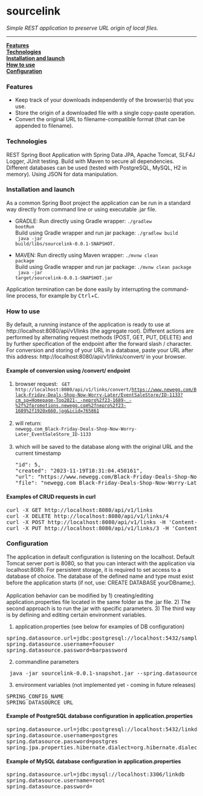 # sourcelink
<p><i>Simple REST application to preserve URL origin of local files.</i></p><hr>

**[Features](#features)**<br>
**[Technologies](#technologies)**<br>
**[Installation and launch](#installation-and-launch)**<br>
**[How to use](#how-to-use)**<br>
**[Configuration](#configuration)**<br>
### Features
* Keep track of your downloads independently of the browser(s) that you use.
* Store the origin of a downloaded file with a single copy-paste operation.
* Convert the original URL to filename-compatible format (that can be appended to filename).
### Technologies
REST Spring Boot Application with Spring Data JPA, Apache Tomcat, SLF4J Logger, JUnit testing. Build with Maven to secure all dependencies. 
Different databases can be used (tested with PostgreSQL, MySQL, H2 in memory).
Using JSON for data manipulation.
### Installation and launch
As a common Spring Boot project the application can be run in a standard way directly from command line 
or using executable .jar file.
* GRADLE:
Run directly using Gradle wrapper:
<code>./gradlew bootRun</code><br>
Build using Gradle wrapper and run jar package:
<code>./gradlew build<br>
java -jar build/libs/sourcelink-0.0.1-SNAPSHOT.<br>
</code><br>
* MAVEN:
Run directly using Maven wrapper:
<code>./mvnw clean package</code><br>
Build using Gradle wrapper and run jar package:
<code>./mvnw clean package<br>
java -jar target/sourcelink-0.0.1-SNAPSHOT.jar</code><br>


Application termination can be done easily by interrupting the command-line process, for example by <kbd>Ctrl</kbd>+<kbd>C</kbd>.

### How to use
By default, a running instance of the application is ready to use at http://localhost:8080/api/v1/links (the aggregate root).
Different actions are performed by alternating request methods (POST, GET, PUT, DELETE) and by further specification
of the endpoint after the forward slash / character. <br>
For conversion and storing of your URL in a database, paste your URL after this address: http://localhost:8080/api/v1/links/convert/ in your browser. 

#### Example of conversion using /convert/ endpoint
1. browser request: <code> GET http://localhost:8080/api/v1/links/convert/https://www.newegg.com/Black-Friday-Deals-Shop-Now-Worry-Later/EventSaleStore/ID-1133?cm_sp=Homepage-Top2021-_-nepro%2f23-1689-_-%2f%2fpromotions.newegg.com%2fnepro%2f23-1689%2f1920x660.jpg&icid=765861 </code><br>
2. will return: <code> newegg.com_Black-Friday-Deals-Shop-Now-Worry-Later_EventSaleStore_ID-1133 </code><br>
3. which will be saved to the database along with the original URL and the current timestamp 
   <pre>"id": 5,
   "created": "2023-11-19T18:31:04.450161",
   "url": "https://www.newegg.com/Black-Friday-Deals-Shop-Now-Worry-Later/EventSaleStore/ID-1133",
   "file": "newegg.com_Black-Friday-Deals-Shop-Now-Worry-Later_EventSaleStore_ID-1133"</pre>
#### Examples of CRUD requests in curl
<pre>
curl -X GET http://localhost:8080/api/v1/links
curl -X DELETE http://localhost:8080/api/v1/links/4
curl -X POST http://localhost:8080/api/v1/links -H 'Content-type:application/json' -d '{"url":"https://www.securesite.com","file":"hashphrases.txt"}'
curl -X PUT http://localhost:8080/api/v1/links/3 -H 'Content-type:application/json' -d '{"url":"https://www.securesite.com","file":"UPDATEDhashphrases.txt"}'
</pre>
### Configuration
The application in default configuration is listening on the localhost. Default Tomcat server port is 8080, so that you can interact with the application via localhost:8080.
For persistent storage, it is required to set access to a database of choice.
The database of the defined name and type must exist before the application starts (if not, use: CREATE DATABASE yourDBname;).  
<br>
Application behavior can be modified by 1) creating/editing application.properties file located in the same folder as the .jar file. 2) The second approach is to run the jar with specific parameters. 3) The third way is by defining and editing certain environment variables.
1. application.properties (see below for examples of DB configuration)
<pre>
spring.datasource.url=jdbc:postgresql://localhost:5432/sampleDBname
spring.datasource.username=foouser
spring.datasource.password=barpassword
</pre>
2. commandline parameters
<pre> java -jar sourcelink-0.0.1-snapshot.jar --spring.datasource.url=jdbc:h2:mem:testdb --server.address=127.0.0.1 --server.port=8085</pre>
3. environment variables (not implemented yet - coming in future releases)
<pre>
SPRING_CONFIG_NAME
SPRING_DATASOURCE_URL
</pre>
#### Example of PostgreSQL database configuration in application.properties
<pre>
spring.datasource.url=jdbc:postgresql://localhost:5432/linkdb
spring.datasource.username=postgres
spring.datasource.password=postgres
spring.jpa.properties.hibernate.dialect=org.hibernate.dialect.PostgreSQLDialect
</pre>
#### Example of MySQL database configuration in application.properties
<pre>
spring.datasource.url=jdbc:mysql://localhost:3306/linkdb
spring.datasource.username=root
spring.datasource.password=
</pre>

[//]: # (* GET http://localhost:8080/api/v1/links <br>)

[//]: # (When GET method is used, this request should return an empty field at start &#40;as there are no links saved&#41;,)

[//]: # (or the full list of stored links &#40;database fields represented as Link objects in JSON format&#41;.)

[//]: # (* GET http://localhost:8080/api/v1/links/3 <br> Returns a single weblink with the given index.)
